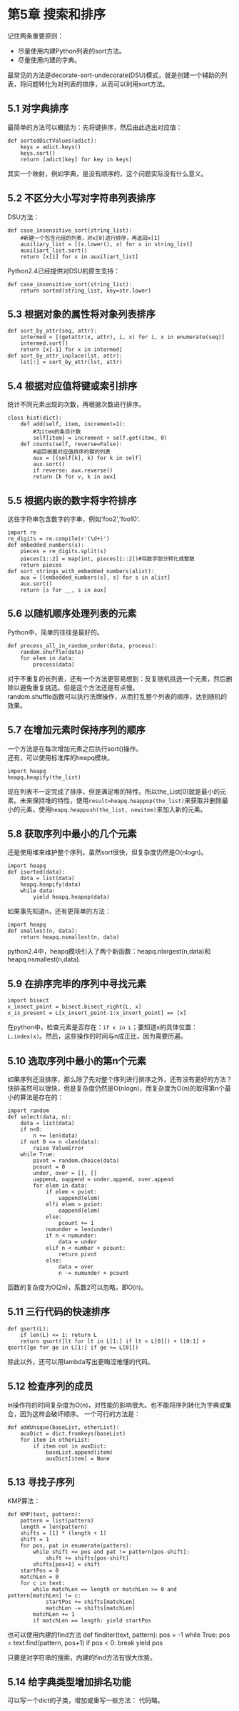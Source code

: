 第5章 搜索和排序
================
记住两条重要原则：

* 尽量使用内建Python列表的sort方法。
* 尽量使用内建的字典。

最常见的方法是decorate-sort-undecorate(DSU)模式，就是创建一个辅助的列表，将问题转化为对列表的排序，从而可以利用sort方法。

5.1 对字典排序
--------------
最简单的方法可以概括为：先将键排序，然后由此选出对应值：

    def sortedDictValues(adict):
        keys = adict.keys()
        keys.sort()
        return [adict[key] for key in keys]

其实一个映射，例如字典，是没有顺序的，这个问题实际没有什么意义。

5.2 不区分大小写对字符串列表排序
--------------------------------
DSU方法：

    def case_insensitive_sort(string_list):
        #新建一个包含元组的列表，对x[0]进行排序，再返回x[1]
        auxiliary_list = [(x.lower(), x) for x in string_list]
        auxiliart_list.sort()
        return [x[1] for x in auxiliart_list]

Python2.4已经提供对DSU的原生支持：

    def case_insensitive_sort(string_list):
        return sorted(string_list, key=str.lower)

5.3 根据对象的属性将对象列表排序
--------------------------------

    def sort_by_attr(seq, attr):
        intermed = [(getattr(x, attr), i, x) for i, x in enumerate(seq)]
        intermed.sort()
        return [x[-1] for x in intermed]
    def sort_by_attr_inplace(lst, attr):
        lst[:] = sort_by_attr(lst, attr)


5.4 根据对应值将键或索引排序
----------------------------
统计不同元素出现的次数，再根据次数进行排序。

    class hist(dict):
        def add(self, item, increment=1):
            #为item的条目计数
            self[item] = increment + self.get(itme, 0)
        def counts(self, reverse=False):
            #返回根据对应值排序的键的列表
            aux = [(self[k], k) for k in self]
            aux.sort()
            if reverse: aux.reverse()
            return [k for v, k in aux]


5.5 根据内嵌的数字将字符排序
----------------------------
这些字符串包含数字的字串，例如'foo2','foo10'.

    import re
    re_digits = re.compile(r'(\d+)')
    def embedded_numbers(s):
        pieces = re_digits.split(s)
        pieces[1::2] = map(int, pieces[1::2])#将数字部分转化成整数
        return pieces
    def sort_strings_with_embedded_numbers(alist):
        aux = [(embedded_numbers(s), s) for s in alist]
        aux.sort()
        return [s for __, s in aux]

5.6 以随机顺序处理列表的元素
----------------------------
Python中，简单的往往是最好的。

    def process_all_in_random_order(data, process):
        random.shuffle(data)
        for elem in data:
            process(data)

对于不重复的长列表，还有一个方法更容易想到：反复随机挑选一个元素，然后删除以避免重复挑选。但是这个方法还是有点慢。  
random.shuffle函数可以执行洗牌操作，从而打乱整个列表的顺序，达到随机的效果。

5.7 在增加元素时保持序列的顺序
---------------------------------
一个方法是在每次增加元素之后执行sort()操作。  
还有，可以使用标准库的heapq模块。

    import heapq
    heapq.heapify(the_list)

现在列表不一定完成了排序，但是满足堆的特性。所以the_List[0]就是最小的元素。未来保持堆的特性，使用`result=heapq.heappop(the_list)`来获取并删除最小的元素，使用`heapq.heappush(the_list, newitem)`来加入新的元素。

5.8 获取序列中最小的几个元素
---------------------------
还是使用堆来维护整个序列。虽然sort很快，但复杂度仍然是O(nlogn)。

    import heapq
    def isorted(data):
        data = list(data)
        heapq.heapify(data)
        while data:
            yield heapq.heapop(data)

如果事先知道n，还有更简单的方法：

    import heapq
    def smallest(n, data):
        return heapq.nsmallest(n, data)

python2.4中，heapq模块引入了两个新函数：heapq.nlargest(n,data)和heapq.nsmallest(n,data).

5.9 在排序完毕的序列中寻找元素
-----------------------------

    import bisect
    x_insect_point = bisect.bisect_right(L, x)
    x_is_present = L[x_insert_point-1:x_insert_point] == [x]

在python中，检查元素是否存在：`if x in L`；要知道x的具体位置：`L.index(x)`。然后，这些操作的时间与n成正比，因为需要历遍。

5.10 选取序列中最小的第n个元素
------------------------------
如果序列还没排序，那么除了先对整个序列进行排序之外，还有没有更好的方法？
快排虽然可以很快，但是复杂度仍然是O(nlogn)，而复杂度为O(n)的取得第n个最小的算法是存在的：

    import random
    def select(data, n):
        data = list(data)
        if n<0:
            n += len(data)
        if not 0 <= n <len(data):
            raise ValueError
        while True:
            pivot = random.choice(data)
            pcount = 0
            under, over = [], []
            uappend, oappend = under.append, over.append
            for elem in data:
                if elem < pviot:
                    uappend(elem)
                elfi elem > pviot:
                    oappend(elem)
                else:
                    pcount += 1
                numunder = len(under)
                if n < numunder:
                    data = under
                elif n < number + pcount:
                    return pivot
                else:
                    data = over
                    n -= numunder + pcount

函数的复杂度为O(2n)，系数2可以忽略，即O(n)。

5.11 三行代码的快速排序
-----------------------

    def qsort(L):
        if len(L) <= 1: return L
        return qsort([lt for lt in L[1:] if lt < L[0]]) + l[0:1] + qsort([ge for ge in L[1:] if ge >= L[0]])

除此以外，还可以用lambda写出更晦涩难懂的代码。

5.12 检查序列的成员
--------------------
in操作符的时间复杂度为O(n)，对性能的影响很大。也不能将序列转化为字典或集合，因为这样会破坏顺序。
一个可行的方法是：

    def addUnique(baseList, otherList):
        auxDict = dict.fromkeys(baseList)
        for item in otherList:
            if item not in auxDict:
                baseList.append(item)
                auxDict[item] = None

5.13 寻找子序列
---------------
KMP算法：

    def KMP(text, pattern):
        pattern = list(pattern)
        length = len(pattern)
        shifts = [1] * (length + 1)
        shift = 1
        for pos, pat in enumerate(pattern):
            while shift <= pos and pat != pattern[pos-shift]:
                shift += shifts[pos-shift]
            shifts[pos+1] = shift
        startPos = 0
        matchLen = 0
        for c in text:
            while matchLen == length or matchLen >= 0 and pattern[matchLen] != c:
                startPos += shifts[matchLen]
                matchLen -= shifts[matchLen]
            matchLen += 1
            if matchLen == length: yield startPos

也可以使用内建的find方法
    def finditer(text, pattern):
        pos = -1
        while True:
            pos = text.find(pattern, pos+1)
            if pos < 0: break
            yield pos

只要是对字符串的搜索，内建的find方法有很大优势。

5.14 给字典类型增加排名功能
----------------------------
可以写一个dict的子类，增加或重写一些方法：
代码略。
